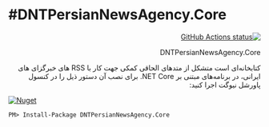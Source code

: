 #DNTPersianNewsAgency.Core
=======
<div dir="rtl">

<p>
  <a href="https://github.com/afsharsalar/DNTPersianNewsAgency">
     <img alt="GitHub Actions status" src="https://github.com/VahidN/DNTPersianUtils.Core/workflows/.NET%20Core%20Build/badge.svg">
  </a>
</p>

DNTPersianNewsAgency.Core

کتابخانه‌ای است متشکل از متدهای الحاقی کمکی جهت کار با RSS های خبرگزای های ایرانی، در برنامه‌های مبتنی بر NET Core. 
برای نصب آن دستور ذیل را در کنسول پاورشل نیوگت اجرا کنید:
</div>

[![Nuget](https://img.shields.io/nuget/v/DNTPersianNewsAgency.Core)](https://github.com/afsharsalar/DNTPersianNewsAgency)
```
PM> Install-Package DNTPersianNewsAgency.Core 
